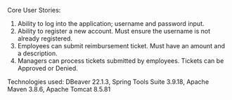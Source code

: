 Core User Stories: 
1. Ability to log into the application;
   username and password input.
2. Ability to register a new account.
   Must ensure the username is not already registered.
3. Employees can submit reimbursement ticket.
   Must have an amount and a description.
4. Managers can process tickets submitted by employees.
   Tickets can be Approved or Denied.
   
Technologies used: DBeaver 22.1.3, Spring Tools Suite 3.9.18, Apache Maven 3.8.6, Apache Tomcat 8.5.81
